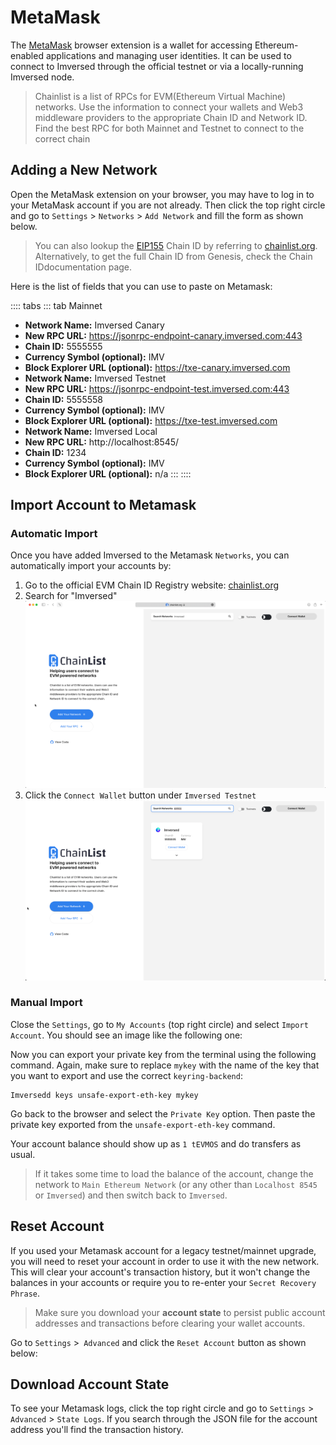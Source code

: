 # MetaMask

The [MetaMask](https://metamask.io/) browser extension is a wallet for accessing Ethereum-enabled applications and managing user identities. It can be used to connect to Imversed through the official testnet or via a locally-running Imversed node.

> Chainlist is a list of RPCs for EVM(Ethereum Virtual Machine) networks. Use the information to connect your wallets and Web3 middleware providers to the appropriate Chain ID and Network ID. Find the best RPC for both Mainnet and Testnet to connect to the correct chain

## Adding a New Network

Open the MetaMask extension on your browser, you may have to log in to your MetaMask account if you are not already. Then click the top right circle and go to `Settings` > `Networks` > `Add Network` and fill the form as shown below.

> You can also lookup the [EIP155](https://github.com/ethereum/EIPs/blob/master/EIPS/eip-155.md) Chain ID by referring to [chainlist.org](https://chainlist.org/). Alternatively, to get the full Chain ID from Genesis, check the Chain IDdocumentation page.

Here is the list of fields that you can use to paste on Metamask:

:::: tabs ::: tab Mainnet
* **Network Name:** Imversed Canary
* **New RPC URL:** https://jsonrpc-endpoint-canary.imversed.com:443
* **Chain ID:** 5555555
* **Currency Symbol (optional):** IMV
* **Block Explorer URL (optional):** https://txe-canary.imversed.com
* **Network Name:** Imversed Testnet
* **New RPC URL:** https://jsonrpc-endpoint-test.imversed.com:443
* **Chain ID:** 5555558
* **Currency Symbol (optional):** IMV
* **Block Explorer URL (optional):** https://txe-test.imversed.com
* **Network Name:** Imversed Local
* **New RPC URL:** http://localhost:8545/
* **Chain ID:** 1234
* **Currency Symbol (optional):** IMV
* **Block Explorer URL (optional):** n/a ::: ::::

## Import Account to Metamask
### Automatic Import
Once you have added Imversed to the Metamask `Networks`, you can automatically import your accounts by:

1. Go to the official EVM Chain ID Registry website: [chainlist.org](https://chainlist.org/)
2. Search for "Imversed"
   ![Metamask_screenshot02](Metamask_screenshot02.png)
3. Click the `Connect Wallet` button under `Imversed Testnet`
   ![Metamask_screenshot01](Metamask_screenshot01.png)

### Manual Import
Close the `Settings`, go to `My Accounts` (top right circle) and select `Import Account`. You should see an image like the following one:

Now you can export your private key from the terminal using the following command. Again, make sure to replace `mykey` with the name of the key that you want to export and use the correct `keyring-backend`:

```shell
Imversedd keys unsafe-export-eth-key mykey
```

Go back to the browser and select the `Private Key` option. Then paste the private key exported from the `unsafe-export-eth-key` command.

Your account balance should show up as `1 tEVMOS` and do transfers as usual.

> If it takes some time to load the balance of the account, change the network to `Main Ethereum Network` (or any other than `Localhost 8545` or `Imversed`) and then switch back to `Imversed`.

## Reset Account
If you used your Metamask account for a legacy testnet/mainnet upgrade, you will need to reset your account in order to use it with the new network. This will clear your account's transaction history, but it won't change the balances in your accounts or require you to re-enter your `Secret Recovery Phrase`.

> Make sure you download your **account state** to persist public account addresses and transactions before clearing your wallet accounts.

Go to `Settings` >` Advanced` and click the `Reset Account` button as shown below:

## Download Account State
To see your Metamask logs, click the top right circle and go to `Settings` > `Advanced` > `State Logs`. If you search through the JSON file for the account address you'll find the transaction history.